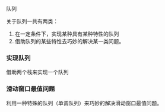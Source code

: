 队列

关于队列一共有两类：

1. 在一定条件下，实现某种具有某种特性的队列
2. 借助队列的某些特性去巧妙的解决某一类问题。

### 实现队列

借助两个栈来实现一个队列

### 滑动窗口最值问题 

利用一种特殊的队列（单调队列）来巧妙的解决滑动窗口最值问题。

